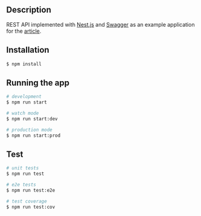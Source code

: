 ## Description

REST API implemented with [Nest.js](https://docs.nestjs.com/) and [Swagger](https://swagger.io/) as an example application for the [article]().

## Installation

```bash
$ npm install
```

## Running the app

```bash
# development
$ npm run start

# watch mode
$ npm run start:dev

# production mode
$ npm run start:prod
```

## Test

```bash
# unit tests
$ npm run test

# e2e tests
$ npm run test:e2e

# test coverage
$ npm run test:cov
```

<!-- ## Stay in touch -->

<!-- - Twitter - [@nestframework](https://twitter.com/nestframework) -->


